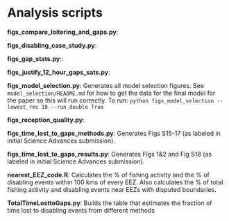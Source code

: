 # Analysis scripts

**figs_compare_loitering_and_gaps.py**:

**figs_disabling_case_study.py**:

**figs_gap_stats.py**::

**figs_justify_12_hour_gaps_sats.py**:

**figs_model_selection.py**: Generates all model selection figures. See `model_selection/README.md` for how to get the data for the final model for the paper so this will run correctly. To run: `python figs_model_selection --lowest_rec 10 --run_double True`

**figs_reception_quality.py**:

**figs_time_lost_to_gaps_methods.py**: Generates Figs S15-17 (as labeled in initial Science Advances submission).

**figs_time_lost_to_gaps_results.py**: Generates Figs 1&2 and Fig S18 (as labeled in initial Science Advances submission).

**nearest_EEZ_code.R**: Calculates the % of fishing activity and the % of disabling events within 100 kms of every EEZ. Also calculates the % of total fishing activity and disabling events near EEZs with disputed boundaries.

**TotalTimeLosttoGaps.py**: Builds the table that estimates the fraction of time lost to disabling events from different methods
